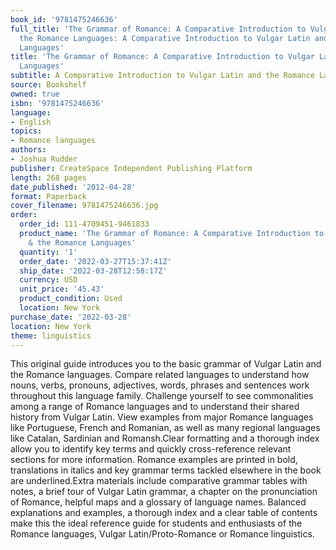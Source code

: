 ```yaml
---
book_id: '9781475246636'
full_title: 'The Grammar of Romance: A Comparative Introduction to Vulgar Latin &
  the Romance Languages: A Comparative Introduction to Vulgar Latin and the Romance
  Languages'
title: 'The Grammar of Romance: A Comparative Introduction to Vulgar Latin & the Romance
  Languages'
subtitle: A Comparative Introduction to Vulgar Latin and the Romance Languages
source: Bookshelf
owned: true
isbn: '9781475246636'
language:
- English
topics:
- Romance languages
authors:
- Joshua Rudder
publisher: CreateSpace Independent Publishing Platform
length: 268 pages
date_published: '2012-04-28'
format: Paperback
cover_filename: 9781475246636.jpg
order:
  order_id: 111-4709451-9461833
  product_name: 'The Grammar of Romance: A Comparative Introduction to Vulgar Latin
    & the Romance Languages'
  quantity: '1'
  order_date: '2022-03-27T15:37:41Z'
  ship_date: '2022-03-28T12:58:17Z'
  currency: USD
  unit_price: '45.43'
  product_condition: Used
  location: New York
purchase_date: '2022-03-28'
location: New York
theme: linguistics
---
```

This original guide introduces you to the basic grammar of Vulgar Latin and the Romance languages. Compare related languages to understand how nouns, verbs, pronouns, adjectives, words, phrases and sentences work throughout this language family. Challenge yourself to see commonalities among a range of Romance languages and to understand their shared history from Vulgar Latin. View examples from major Romance languages like Portuguese, French and Romanian, as well as many regional languages like Catalan, Sardinian and Romansh.Clear formatting and a thorough index allow you to identify key terms and quickly cross-reference relevant sections for more information. Romance examples are printed in bold, translations in italics and key grammar terms tackled elsewhere in the book are underlined.Extra materials include comparative grammar tables with notes, a brief tour of Vulgar Latin grammar, a chapter on the pronunciation of Romance, helpful maps and a glossary of language names. Balanced explanations and examples, a thorough index and a clear table of contents make this the ideal reference guide for students and enthusiasts of the Romance languages, Vulgar Latin/Proto-Romance or Romance linguistics.
